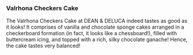 <h3>Valrhona Checkers Cake</h3>
The Valrhona Checkers Cake at DEAN & DELUCA indeed tastes as good as it looks! It comprises of vanilla and chocolate sponge cakes arranged in a checkerboard formation (in fact, it looks like a chessboard!), filled with buttercream icing, and topped with a rich, silky chocolate ganache! Hence, the cake tastes very balanced!